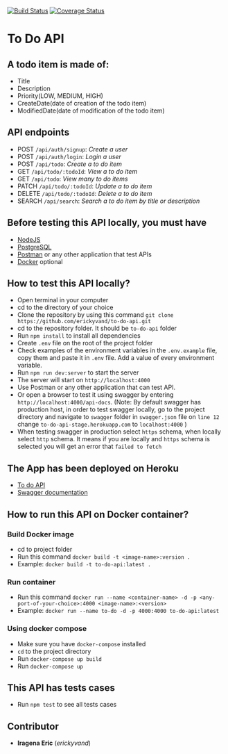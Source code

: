 [![Build Status](https://www.travis-ci.com/erickyvand/to-do-api.svg?branch=main)](https://www.travis-ci.com/erickyvand/to-do-api)
[![Coverage Status](https://coveralls.io/repos/github/erickyvand/to-do-api/badge.svg?branch=main)](https://coveralls.io/github/erickyvand/to-do-api?branch=main)

# To Do API

## A todo item is made of:

- Title
- Description
- Priority(LOW, MEDIUM, HIGH)
- CreateDate(date of creation of the todo item)
- ModifiedDate(date of modification of the todo item)

## API endpoints

- POST `/api/auth/signup`: _Create a user_
- POST `/api/auth/login`: _Login a user_
- POST `/api/todo`: _Create a to do item_
- GET `/api/todo/:todoId`: _View a to do item_
- GET `/api/todo`: _View many to do items_
- PATCH `/api/todo/:todoId`: _Update a to do item_
- DELETE `/api/todo/:todoId`: _Delete a to do item_
- SEARCH `/api/search`: _Search a to do item by title or description_

## Before testing this API locally, you must have

- [NodeJS](https://nodejs.org/en/)
- [PostgreSQL](https://www.postgresql.org/download/)
- [Postman](https://www.postman.com/downloads/) or any other application that test APIs
- [Docker](https://docs.docker.com/get-docker/) optional

## How to test this API locally?

- Open terminal in your computer
- cd to the directory of your choice
- Clone the repository by using this command `git clone https://github.com/erickyvand/to-do-api.git`
- cd to the repository folder. It should be `to-do-api` folder
- Run `npm install` to install all dependencies
- Create `.env` file on the root of the project folder
- Check examples of the environment variables in the `.env.example` file, copy them and paste it in `.env` file. Add a value of every environment variable.
- Run `npm run dev:server` to start the server
- The server will start on `http://localhost:4000`
- Use Postman or any other application that can test API.
- Or open a browser to test it using swagger by entering `http://localhost:4000/api-docs`. (Note: By default swagger has production host, in order to test swagger locally, go to the project directory and navigate to `swagger` folder in `swagger.json` file on `line 12` change `to-do-api-stage.herokuapp.com` to `localhost:4000` )
- When testing swagger in production select `https` schema, when locally select `http` schema. It means if you are locally and `https` schema is selected you will get an error that `failed to fetch`

## The App has been deployed on Heroku

- [To do API](https://to-do-api-stage.herokuapp.com/)
- [Swagger documentation](https://to-do-api-stage.herokuapp.com/api-docs)

## How to run this API on Docker container?

### Build Docker image

- cd to project folder
- Run this command `docker build -t <image-name>:version .`
- Example: `docker build -t to-do-api:latest .`

### Run container

- Run this command `docker run --name <container-name> -d -p <any-port-of-your-choice>:4000 <image-name>:<version>`
- Example: `docker run --name to-do -d -p 4000:4000 to-do-api:latest`

### Using docker compose

- Make sure you have `docker-compose` installed
- `cd` to the project directory
- Run `docker-compose up build`
- Run `docker-compose up`

## This API has tests cases

- Run `npm test` to see all tests cases

## Contributor

- **Iragena Eric** (_erickyvand_)
